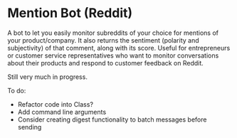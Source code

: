 # Mention Bot (Reddit)
A bot to let you easily monitor subreddits of your choice for mentions of your product/company. It also returns the sentiment (polarity and subjectivity) of that comment, along with its score. Useful for entrepreneurs or customer service representatives who want to monitor conversations about their products and respond to customer feedback on Reddit.

Still very much in progress.

To do:
- Refactor code into Class?
- Add command line arguments
- Consider creating digest functionality to batch messages before sending
